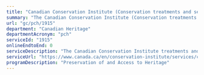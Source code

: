 ```yaml
---
title: "Canadian Conservation Institute (Conservation treatments and services)"
summary: "The Canadian Conservation Institute (Conservation treatments and services) service from Canadian Heritage is not available end-to-end online, according to the GC Service Inventory."
url: "gc/pch/1915"
department: "Canadian Heritage"
departmentAcronym: "pch"
serviceId: "1915"
onlineEndtoEnd: 0
serviceDescription: "The Canadian Conservation Institute treatments and services offer conservation treatments on objects and works of art in order to prevent further deterioration, to aid interpretation or to re-establish culturally significant qualities."
serviceUrl: "https://www.canada.ca/en/conservation-institute/services/conservation-treatments-services/conservation-treatments.html"
programDescription: "Preservation of and Access to Heritage"
---
```

